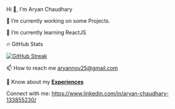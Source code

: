 

<!--
**aryannov25/aryannov25** is a ✨ _special_ ✨ repository because its `README.md` (this file) appears on your GitHub profile.

Here are some ideas to get you started:

- 🔭 I’m currently working on ...
- 🌱 I’m currently learning ...
- 👯 I’m looking to collaborate on ...
- 🤔 I’m looking for help with ...
- 💬 Ask me about ...
- 📫 How to reach me: ...
- 😄 Pronouns: ...
- ⚡ Fun fact: ...
-->


Hi 👋, I'm Aryan Chaudhary

🔭 I’m currently working on some Projects.
<!--**[Hunger Wheel](https://food-delivering-app.netlify.app/)**-->

🌱 I’m currently learning ReactJS

🔥 GitHub Stats

[![GitHub Streak](https://streak-stats.demolab.com/?user=aryannov25)](https://git.io/streak-stats)

📫 How to reach me aryannov25@gmail.com

📄 Know about my **[Experiences](https://drive.google.com/file/d/1ErILxUGXjcWm_zFFdEngSBUnnxOnX9vM/view?usp=drive_link)**

Connect with me: https://www.linkedin.com/in/aryan-chaudhary-133855230/
